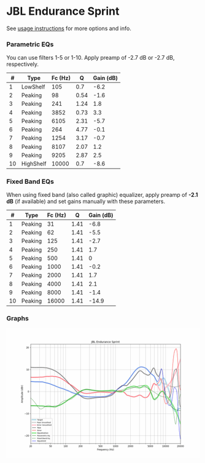 # JBL Endurance Sprint
See [usage instructions](https://github.com/jaakkopasanen/AutoEq#usage) for more options and info.

### Parametric EQs
You can use filters 1-5 or 1-10. Apply preamp of -2.7 dB or -2.7 dB, respectively.

|   # | Type      |   Fc (Hz) |    Q |   Gain (dB) |
|-----|-----------|-----------|------|-------------|
|   1 | LowShelf  |       105 | 0.7  |        -6.2 |
|   2 | Peaking   |        98 | 0.54 |        -1.6 |
|   3 | Peaking   |       241 | 1.24 |         1.8 |
|   4 | Peaking   |      3852 | 0.73 |         3.3 |
|   5 | Peaking   |      6105 | 2.31 |        -5.7 |
|   6 | Peaking   |       264 | 4.77 |        -0.1 |
|   7 | Peaking   |      1254 | 3.17 |        -0.7 |
|   8 | Peaking   |      8107 | 2.07 |         1.2 |
|   9 | Peaking   |      9205 | 2.87 |         2.5 |
|  10 | HighShelf |     10000 | 0.7  |        -8.6 |

### Fixed Band EQs
When using fixed band (also called graphic) equalizer, apply preamp of **-2.1 dB** (if available) and set gains manually with these parameters.

|   # | Type    |   Fc (Hz) |    Q |   Gain (dB) |
|-----|---------|-----------|------|-------------|
|   1 | Peaking |        31 | 1.41 |        -6.8 |
|   2 | Peaking |        62 | 1.41 |        -5.5 |
|   3 | Peaking |       125 | 1.41 |        -2.7 |
|   4 | Peaking |       250 | 1.41 |         1.7 |
|   5 | Peaking |       500 | 1.41 |         0   |
|   6 | Peaking |      1000 | 1.41 |        -0.2 |
|   7 | Peaking |      2000 | 1.41 |         1.7 |
|   8 | Peaking |      4000 | 1.41 |         2.1 |
|   9 | Peaking |      8000 | 1.41 |        -1.4 |
|  10 | Peaking |     16000 | 1.41 |       -14.9 |

### Graphs
![](./JBL%20Endurance%20Sprint.png)
